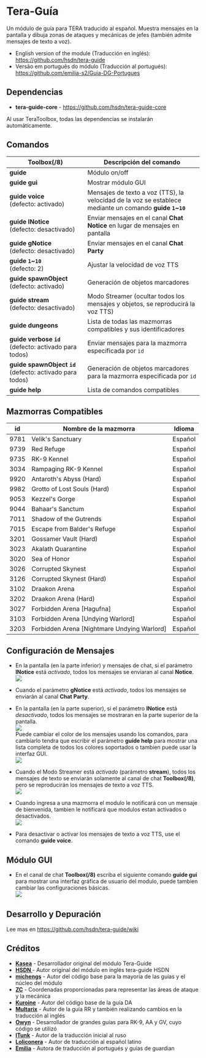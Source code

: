 # Tera-Guía
Un módulo de guía para TERA traducido al español. Muestra mensajes en la pantalla y dibuja zonas de ataques y mecánicas de jefes (también admite mensajes de texto a voz).   

* English version of the module (Traducción en inglés): https://github.com/hsdn/tera-guide
* Versão em português do módulo (Traducción al portugués): https://github.com/emilia-s2/Guia-DG-Portugues

## Dependencias
* **tera-guide-core** - https://github.com/hsdn/tera-guide-core

Al usar TeraToolbox, todas las dependencias se instalarán automáticamente.   

## Comandos
Toolbox(/8) | Descripción del comando
--- | ---
**guide** | Módulo on/off
**guide&nbsp;gui** | Mostrar módulo GUI
**guide&nbsp;voice**<br>(defecto: activado) | Mensajes de texto a voz (TTS), la velocidad de la voz se establece mediante un comando **guide `1`~`10`**
**guide&nbsp;lNotice**<br>(defecto: desactivado) | Enviar mensajes en el canal **Chat Notice** en lugar de mensajes en pantalla
**guide&nbsp;gNotice**<br>(defecto: desactivado) | Enviar mensajes en el canal **Chat Party**
**guide&nbsp;`1`~`10`**<br>(defecto: 2) | Ajustar la velocidad  de voz TTS
**guide&nbsp;spawnObject**<br>(defecto: activado) | Generación de objetos marcadores
**guide&nbsp;stream**<br>(defecto: desactivado) | Modo Streamer (ocultar todos los mensajes y objetos, se reproducirá la voz TTS)
**guide&nbsp;dungeons** | Lista de todas las mazmorras compatibles y sus identificadores
**guide&nbsp;verbose&nbsp;`id`**<br>(defecto: activado para todos) | Enviar mensajes para la mazmorra especificada por `id`
**guide&nbsp;spawnObject&nbsp;`id`**<br>(defecto: activado para todos) | Generación de objetos marcadores para la mazmorra especificada por `id`
**guide&nbsp;help** | Lista de comandos compatibles

## Mazmorras Compatibles
id | Nombre de la mazmorra | Idioma
--- | --- | ---
9781 | Velik's Sanctuary | Español
9739 | Red Refuge | Español
9735 | RK-9 Kennel | Español
3034 | Rampaging RK-9 Kennel | Español
9920 | Antaroth's Abyss (Hard) | Español
9982 | Grotto of Lost Souls (Hard) | Español
9053 | Kezzel's Gorge | Español
9044 | Bahaar's Sanctum | Español
7011 | Shadow of the Gutrends | Español
7015 | Escape from Balder's Refuge | Español
3201 | Gossamer Vault (Hard) | Español
3023 | Akalath Quarantine | Español
3020 | Sea of Honor | Español
3026 | Corrupted Skynest | Español
3126 | Corrupted Skynest (Hard) | Español
3102 | Draakon Arena | Español
3202 | Draakon Arena (Hard) | Español
3027 | Forbidden Arena [Hagufna] | Español
3103 | Forbidden Arena [Undying Warlord] | Español
3203 | Forbidden Arena [Nightmare Undying Warlord] | Español

## Configuración de Mensajes

* En la pantalla (en la parte inferior) y mensajes de chat, si el parámetro **lNotice** está *activado*, todos los mensajes se enviaran al canal **Notice**.   
  ![](https://i.imgur.com/PGRm9Hx.png)   

* Cuando el parámetro **gNotice** está *activado*, todos los mensajes se enviarán al canal **Chat Party**.   

* En la pantalla (en la parte superior), si el parámetro **lNotice** está *desactivado*, todos los mensajes se mostraran en la parte superior de la pantalla.   
  ![](https://i.imgur.com/eVmuWjG.png)   
  Puede cambiar el color de los mensajes usando los comandos, para cambiarlo tendra que escribir el parámetro **guide help** para mostrar una lista completa de todos los colores soportados o tambien puede usar la interfaz GUI.   
  ![](https://i.imgur.com/uXc3vdH.png)   

* Cuando el Modo Streamer está *activado* (parámetro **stream**), todos los mensajes de texto se enviarán solamente al canal de chat **Toolbox(/8)**, pero se reproducirán los mensajes de texto a voz TTS.   
  ![](https://i.imgur.com/NLIt4yq.png)   

* Cuando ingresa a una mazmorra el modulo le notificará con un mensaje de bienvenida, tambien le notificará que modulos estan activados o desactivados.   
  ![](https://i.imgur.com/POAPIzo.png)   

* Para desactivar o activar los mensajes de texto a voz TTS, use el comando **guide voice**.

## Módulo GUI

* En el canal de chat **Toolbox(/8)** escriba el siguiente comando **guide gui** para mostrar una interfaz gráfica de usuario del modulo, puede tambien cambiar las configuraciones básicas.   
  ![](https://i.imgur.com/tUwIy8l.png)   

## Desarrollo y Depuración
Lee mas en https://github.com/hsdn/tera-guide/wiki

## Créditos
- **[Kasea](https://github.com/tera-toolbox-mods)** - Desarrollador original del módulo Tera-Guide
- **[HSDN ](https://github.com/HSDN)** - Autor original del módulo en inglés tera-guide HSDN
- **[michengs](https://github.com/michengs)** - Autor del código base para la mayoría de las guías y el núcleo del módulo
- **[ZC](https://github.com/tera-mod)** - Coordenadas proporcionadas para representar las áreas de ataque y la mecánica
- **[Kuroine](https://github.com/Kuroine)** - Autor del código base de la guía DA
- **[Multarix](https://github.com/Multarix)** - Autor de la guía RR y también realizando cambios en la traducción al inglés
- **[Owyn](https://github.com/Owyn)** - Desarrollador de grandes guías para RK-9, AA y GV, cuyo código se utilizó
- **[ITunk](https://github.com/GrafNikola)** - Autor de la traducción inicial al ruso
- **[Loliconera](https://github.com/Loliconera)** - Autor de traducción al español latino
- **[Emilia](https://github.com/emilia-s2)** - Autora de traducción al portugués y guías de guardian